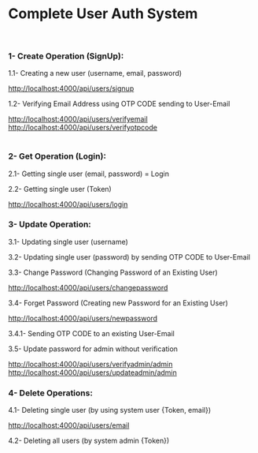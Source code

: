 <h1>Complete User Auth System</h1>
<br/>
<h3>1- Create Operation (SignUp):</h3>
<p>1.1- Creating a new user (username, email, password)</p>
<a href="">http://localhost:4000/api/users/signup</a>
<p>1.2- Verifying Email Address using OTP CODE sending to User-Email</p>
<a href="">http://localhost:4000/api/users/verifyemail</a>
<br/>
<a href="">http://localhost:4000/api/users/verifyotpcode</a>
<br/>
<br/>
<h3>2- Get Operation (Login):</h3>
<p>2.1- Getting single user (email, password) = Login</p>
<p>2.2- Getting single user (Token)</p>
<a href="">http://localhost:4000/api/users/login</a>
<br/>
<h3>3- Update Operation:</h3>
<p>3.1- Updating single user (username)</p>
<p>3.2- Updating single user (password) by sending OTP CODE to User-Email</p>
<p>3.3- Change Password (Changing Password of an Existing User)</p>
<a href="">http://localhost:4000/api/users/changepassword</a>
<p>3.4- Forget Password (Creating new Password for an Existing User)</p>
<a href="">http://localhost:4000/api/users/newpassword</a>
<p>3.4.1- Sending OTP CODE to an existing User-Email</p>
<p>3.5- Update password for admin without verification</p>
<a href="">http://localhost:4000/api/users/verifyadmin/admin</a>
<br/>
<a href="">http://localhost:4000/api/users/updateadmin/admin</a>
<br/>
<h3>4- Delete Operations:</h3>
<p>4.1- Deleting single user (by using system user {Token, email})</p>
<a href="">http://localhost:4000/api/users/email</a>
<p>4.2- Deleting all  users (by system admin {Token})</p>

